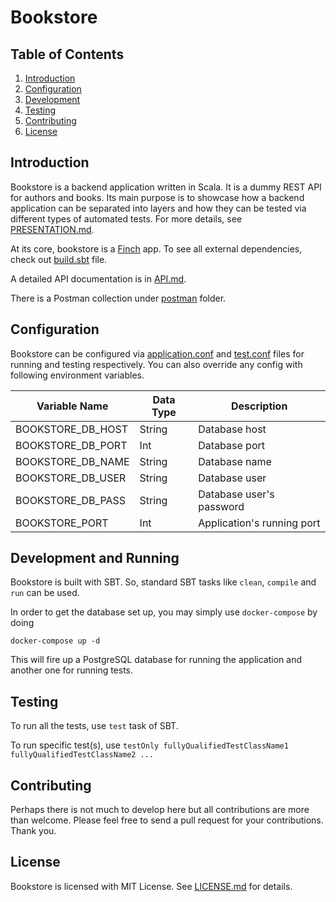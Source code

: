 # Bookstore

## Table of Contents

1. [Introduction](#introduction)
2. [Configuration](#configuration)
3. [Development](#development)
4. [Testing](#testing)
5. [Contributing](#contributing)
6. [License](#license)

## Introduction

Bookstore is a backend application written in Scala. It is a dummy REST API for authors and books. Its main purpose is to showcase how a backend application can be separated into layers and how they can be tested via different types of automated tests. For more details, see [PRESENTATION.md](PRESENTATION.md).

At its core, bookstore is a [Finch](<https://github.com/finagle/finch>) app. To see all external dependencies, check out [build.sbt](build.sbt) file.

A detailed API documentation is in [API.md](API.md).

There is a Postman collection under [postman](postman) folder.

## Configuration

Bookstore can be configured via [application.conf](src/main/resources/application.conf) and [test.conf](src/test/resources/test.conf) files for running and testing respectively. You can also override any config with following environment variables.

| Variable Name     | Data Type | Description                |
| ----------------- | --------- | -------------------------- |
| BOOKSTORE_DB_HOST | String    | Database host              |
| BOOKSTORE_DB_PORT | Int       | Database port              |
| BOOKSTORE_DB_NAME | String    | Database name              |
| BOOKSTORE_DB_USER | String    | Database user              |
| BOOKSTORE_DB_PASS | String    | Database user's password   |
| BOOKSTORE_PORT    | Int       | Application's running port |

## Development and Running

Bookstore is built with SBT. So, standard SBT tasks like `clean`, `compile` and `run` can be used.

In order to get the database set up, you may simply use `docker-compose` by doing

```docker-compose up -d```

This will fire up a PostgreSQL database for running the application and another one for running tests.

## Testing

To run all the tests, use `test` task of SBT.

To run specific test(s), use `testOnly fullyQualifiedTestClassName1 fullyQualifiedTestClassName2 ...`

## Contributing

Perhaps there is not much to develop here but all contributions are more than welcome. Please feel free to send a pull request for your contributions. Thank you.

## License

Bookstore is licensed with MIT License. See [LICENSE.md](LICENSE.md) for details.

